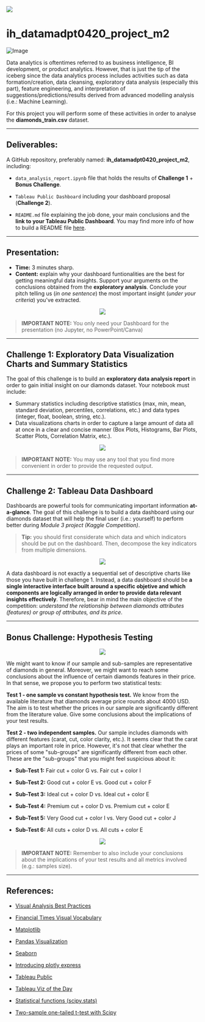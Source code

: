 <p align="left"><img src="https://cdn-images-1.medium.com/max/184/1*2GDcaeYIx_bQAZLxWM4PsQ@2x.png"></p>

# __ih_datamadpt0420_project_m2__

![Image](https://github.com/potacho/ih_datamadpt1120_project_m2/blob/master/images/visuals.jpg)

Data analytics is oftentimes referred to as business intelligence, BI development, or product analytics. However, that is just the tip of the iceberg since the data analytics process includes activities such as data formation/creation, data cleansing, exploratory data analysis (especially this part), feature engineering, and interpretation of suggestions/predictions/results derived from advanced modelling analysis (i.e.: Machine Learning).

For this project you will perform some of these activities in order to analyse the __diamonds_train.csv__ dataset. 



---



## **Deliverables:**

A GitHub repository, preferably named: __ih_datamadpt0420_project_m2__, including:

- `data_analysis_report.ipynb` file that holds the results of __Challenge 1__ + __Bonus Challenge__. 

- `Tableau Public Dashboard` including your dashboard proposal (__Challenge 2__).

- `README.md` file explaining the job done, your main conclusions and the __link to your Tableau Public Dashboard__. You may find more info of how to build a README file [here](https://github.com/potacho/data-project-template/blob/master/README.md).



---



## **Presentation:**

- __Time:__ 3 minutes sharp.
- __Content:__ explain why your dashboard funtionalities are the best for getting meaningful data insights. Support your arguments on the conclusions obtained from the __exploratory analysis__. Conclude your pitch telling us (_in one sentence_) the most important insight (_under your criteria_) you've extracted.

<p align="center"><img src="https://media.giphy.com/media/1Ygis29YXMS35cW90I/giphy.gif"></p>


> __IMPORTANT NOTE:__ You only need your Dashboard for the presentation (no Jupyter, no PowerPoint/Canva)



---



## __Challenge 1: Exploratory Data Visualization Charts and Summary Statistics__

The goal of this challenge is to build an __exploratory data analysis report__ in order to gain initial insight on our diamonds dataset. Your notebook must include:

- Summary statistics including descriptive statistics (max, min, mean, standard deviation, percentiles, correlations, etc.) and data types (integer, float, boolean, string, etc.).
- Data visualizations charts in order to capture a large amount of data all at once in a clear and concise manner (Box Plots, Histograms, Bar Plots, Scatter Plots, Correlation Matrix, etc.).

<p align="center"><img src="https://media.giphy.com/media/iP1qEUE7VKhLq/giphy.gif"></p>

> **IMPORTANT NOTE:** You may use any tool that you find more convenient in order to provide the requested output. 



---



## **Challenge 2: Tableau Data Dashboard**

Dashboards are powerful tools for communicating important information __at-a-glance__. The goal of this challenge is to build a data dashboard using our diamonds dataset that will help the final user (i.e.: yourself) to perform better during _Module 3 project (Kaggle Competition)_. 

> __Tip:__ you should first considerate which data and which indicators should be put on the dashboard. Then, decompose the key indicators from multiple dimensions. 

<p align="center"><img src="https://media.giphy.com/media/l46Cy1rHbQ92uuLXa/giphy.gif"></p>


A data dashboard is not exactly a sequential set of descriptive charts like those you have built in challenge 1. Instead, a data dashboard should be __a single interactive interface built around a specific objetive and which components are logically arranged in order to provide data relevant insights effectively__. Therefore, bear in mind the main objective of the competition: _understand the relationship between diamonds attributes (features) or group of attributes, and its price_.



--- 



## **Bonus Challenge: Hypothesis Testing**

<p align="center"><img src="https://github.com/potacho/ih_datamadpt1120_project_m2/blob/master/images/htesting.jpg"></p>

We might want to know if our sample and sub-samples are representative of diamonds in general. Moreover, we might want to reach some conclusions about the influence of certain diamonds features in their price. In that sense, we propose you to perform two statistical tests:

**Test 1 - one sample vs constant hypothesis test.** We know from the available literature that diamonds average price rounds about 4000 USD. The aim is to test whether the prices in our sample are significantly different from the literature value. Give some conclusions about the implications of your test results.

**Test 2 - two independent samples.** Our sample includes diamonds with different features (carat, cut, color clarity, etc.). It seems clear that the carat plays an important role in price. However, it's not that clear whether the prices of some "sub-groups" are significantly different from each other. These are the "sub-groups" that you might feel suspicious about it:

- **Sub-Test 1:** Fair cut + color G vs. Fair cut + color I

- **Sub-Test 2:** Good cut + color E vs. Good cut + color F

- **Sub-Test 3:** Ideal cut + color D vs. Ideal cut + color E

- **Sub-Test 4:** Premium cut + color D vs. Premium cut + color E

- **Sub-Test 5:** Very Good cut + color I vs. Very Good cut + color J

- **Sub-Test 6:** All cuts + color D vs. All cuts + color E

<p align="center"><img src="https://media.giphy.com/media/26vUAAwkzAMnBj9x6/giphy.gif"></p>

> __IMPORTANT NOTE:__ Remember to also include your conclusions about the implications of your test results and all metrics involved (e.g.: samples size).

---

## **References:**

- [Visual Analysis Best Practices](https://github.com/potacho/ih_datamadpt1120_project_m2/blob/master/images/visual-analysis-guidebook.pdf)

- [Financial Times Visual Vocabulary](https://github.com/ft-interactive/chart-doctor/tree/master/visual-vocabulary)

- [Matplotlib](https://matplotlib.org/)

- [Pandas Visualization](https://pandas.pydata.org/pandas-docs/stable/user_guide/visualization.html)

- [Seaborn](https://seaborn.pydata.org/)

- [Introducing plotly express](https://medium.com/plotly/introducing-plotly-express-808df010143d)

- [Tableau Public](https://public.tableau.com/)

- [Tableau Viz of the Day](https://public.tableau.com/es-es/gallery/?tab=viz-of-the-day&type=viz-of-the-day)

- [Statistical functions (scipy.stats)](https://docs.scipy.org/doc/scipy/reference/stats.html)

- [Two-sample one-tailed t-test with Scipy](https://stackoverflow.com/questions/15984221/how-to-perform-two-sample-one-tailed-t-test-with-numpy-scipy)
